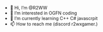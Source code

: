 - 👋 Hi, I’m @R2WW
- 👀 I’m interested in OGFN coding
- 🌱 I’m currently learning C++ C# javascrpit
- 📫 How to reach me (discord r2wxgamer.)

<!---
R2WW/R2WW is a ✨ special ✨ repository because its `README.md` (this file) appears on your GitHub profile.
You can click the Preview link to take a look at your changes.
--->

